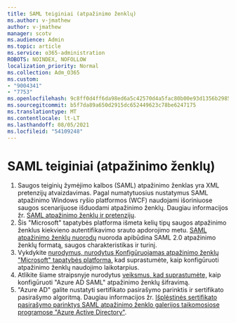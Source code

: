 ```yaml
---
title: SAML teiginiai (atpažinimo ženklų)
ms.author: v-jmathew
author: v-jmathew
manager: scotv
ms.audience: Admin
ms.topic: article
ms.service: o365-administration
ROBOTS: NOINDEX, NOFOLLOW
localization_priority: Normal
ms.collection: Adm_O365
ms.custom:
- "9004341"
- "7753"
ms.openlocfilehash: 9c8ff0d4ff6da98ed6a5c42570d4a5fac80b00e93d1356b298528bd8d2c51a5f
ms.sourcegitcommit: b5f7da89a650d2915dc652449623c78be6247175
ms.translationtype: MT
ms.contentlocale: lt-LT
ms.lasthandoff: 08/05/2021
ms.locfileid: "54109248"
---
```

# <a name="saml-assertions-tokens"></a>SAML teiginiai (atpažinimo ženklų)

1. Saugos teiginių žymėjimo kalbos (SAML) atpažinimo ženklas yra XML pretenzijų atvaizdavimas. Pagal numatytuosius nustatymus SAML atpažinimo Windows ryšio platformos (WCF) naudojami išoriniuose saugos scenarijuose išduodami atpažinimo ženklų. Daugiau informacijos žr. [SAML atpažinimo ženklų ir pretenzijų](https://docs.microsoft.com/dotnet/framework/wcf/feature-details/saml-tokens-and-claims).
2. Šis "Microsoft" tapatybės platforma išmeta kelių tipų saugos atpažinimo ženklus kiekvieno autentifikavimo srauto apdorojimo metu. [SAML atpažinimo ženklų nuorodų](https://docs.microsoft.com/azure/active-directory/develop/reference-saml-tokens) nuoroda apibūdina SAML 2.0 atpažinimo ženklų formatą, saugos charakteristikas ir turinį.
3. Vykdykite [nurodymus, nurodytus Konfigūruojamas atpažinimo ženklų "Microsoft" tapatybės platforma,](https://docs.microsoft.com/azure/active-directory/develop/active-directory-configurable-token-lifetimes) kad suprastumėte, kaip konfigūruoti atpažinimo ženklų naudojimo laikotarpius.
4. Atlikite šiame straipsnyje nurodytus [veiksmus, kad suprastumėte,](https://docs.microsoft.com/azure/active-directory/manage-apps/howto-saml-token-encryption) kaip konfigūruoti "Azure AD SAML" atpažinimo ženklų šifravimą.
5. "Azure AD" galite nustatyti sertifikato pasirašymo parinktis ir sertifikato pasirašymo algoritmą. Daugiau informacijos žr. [Išplėstinės sertifikato pasirašymo parinktys SAML atpažinimo ženklo galerijos taikomosiose programose "Azure Active Directory"](https://docs.microsoft.com/azure/active-directory/manage-apps/certificate-signing-options).
